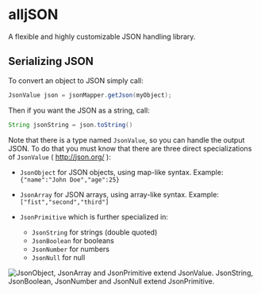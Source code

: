 # alljSON

A flexible and highly customizable JSON handling library.

## Serializing JSON
To convert an object to JSON simply call:
```java
JsonValue json = jsonMapper.getJson(myObject);
```

Then if you want the JSON as a string, call:
```java
String jsonString = json.toString() 
```

Note that there is a type named ```JsonValue```, so you can handle the output JSON. To do that you must know that there are three direct specializations of ```JsonValue``` ( http://json.org/ ):

* ```JsonObject``` for JSON objects, using map-like syntax. Example: ```{"name":"John Doe","age":25}```
* ```JsonArray``` for JSON arrays, using array-like syntax. Example: ```["fist","second","third"]```
* ```JsonPrimitive``` which is further specialized in:

	* ```JsonString``` for strings (double quoted)
	* ```JsonBoolean``` for booleans
	* ```JsonNumber``` for numbers
	* ```JsonNull``` for null

![JsonObject, JsonArray and JsonPrimitive extend JsonValue. JsonString, JsonBoolean, JsonNumber and JsonNull extend JsonPrimitive.](http://yuml.me/92c84e1e)

